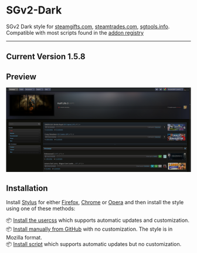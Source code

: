 # SGv2-Dark

SGv2 Dark style for [steamgifts.com](https://www.steamgifts.com), [steamtrades.com](https://www.steamtrades.com), [sgtools.info](https://www.sgtools.info). Compatible with most scripts found in the [addon registry](https://www.steamgifts.com/discussion/Zevqn/)

---
 
## Current Version 1.5.8

## Preview
![Preview of SGv2 Dark](./screenshots/Giveaway.png)

## Installation

Install [Stylus](https://add0n.com/stylus.html) for either [Firefox](https://addons.mozilla.org/en-US/firefox/addon/styl-us/), [Chrome](https://chrome.google.com/webstore/detail/stylus/clngdbkpkpeebahjckkjfobafhncgmne) or [Opera](https://addons.opera.com/en-gb/extensions/details/stylus/) and then install the style using one of these methods:

📦 [Install the usercss](https://github.com/SquishedPotatoe/SGv2-Dark/raw/master/SGv2-Dark.user.css) which supports automatic updates and customization.<br>
📦 [Install manually from GitHub](https://github.com/SquishedPotatoe/SGv2-Dark/raw/master/SGv2-Dark.css) with no customization. The style is in Mozilla format.<br>
📦 [Install script](https://github.com/SquishedPotatoe/SGv2-Dark/raw/master/SGv2-Dark.user.js)  which supports automatic updates but no customization.<br>